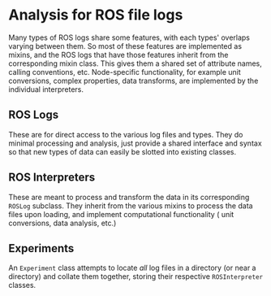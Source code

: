 # Analysis for ROS file logs 

Many types of ROS logs share some features, with each types' overlaps
varying between them. So most of these features are implemented as
mixins, and the ROS logs that have those features inherit from the
corresponding mixin class. This gives them a shared set of attribute
names, calling conventions, etc. Node-specific functionality, for
example unit conversions, complex properties, data transforms,
are implemented by the individual interpreters.

## ROS Logs

These are for direct access to the various log files and types.
They do minimal processing and analysis, just provide a shared
interface and syntax so that new types of data can easily be
slotted into existing classes.
## ROS Interpreters

These are meant to process and transform the data in its corresponding
`ROSLog` subclass. They inherit from the various mixins to process the
data files upon loading, and implement computational functionality (
unit conversions, data analysis, etc.)

## Experiments

An `Experiment` class attempts to locate _all_ log files in
a directory (or near a directory) and collate them together,
storing their respective `ROSInterpreter` classes.
